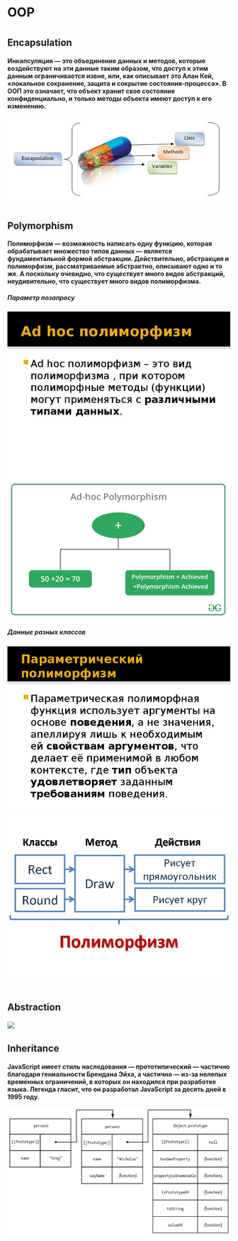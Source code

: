 # OOP
#
## Encapsulation
#### Инкапсуляция — это объединение данных и методов, которые воздействуют на эти данные таким образом, что доступ к этим данным ограничивается извне, или, как описывает это Алан Кей, «локальное сохранение, защита и сокрытие состояния-процесса». В ООП это означает, что объект хранит свое состояние конфиденциально, и только методы объекта имеют доступ к его изменению.
![](./img/img.jpeg)
#
## Polymorphism
#### Полиморфизм — возможность написать одну функцию, которая обрабатывает множество типов данных — является фундаментальной формой абстракции. Действительно, абстракция и полиморфизм, рассматриваемые абстрактно, описывают одно и то же. А поскольку очевидно, что существует много видов абстракций, неудивительно, что существует много видов полиморфизма.
##### Параметр позапросу
![](./img/img2.jpg)
![](./img/img3.png)
##### Данные разных классов
![](./img/img1.jpg)
![](./img/img4.jpg)
#
## Abstraction
#### 
![](./)
## Inheritance
#### JavaScript имеет стиль наследования — прототипический — частично благодаря гениальности Брендана Эйха, а частично — из-за нелепых временных ограничений, в которых он находился при разработке языка. Легенда гласит, что он разработал JavaScript за десять дней в 1995 году.
![](./img/img5.png)